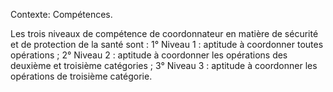 Contexte: Compétences.

Les trois niveaux de compétence de coordonnateur en matière de sécurité et de protection de la santé sont : 1° Niveau 1 : aptitude à coordonner toutes opérations ; 2° Niveau 2 : aptitude à coordonner les opérations des deuxième et troisième catégories ; 3° Niveau 3 : aptitude à coordonner les opérations de troisième catégorie.